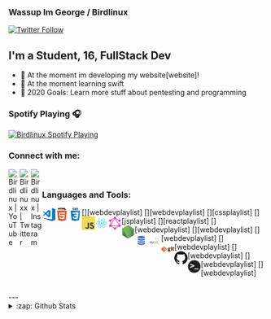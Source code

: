 ### Wassup Im George / Birdlinux
[![Twitter Follow](https://img.shields.io/twitter/follow/Birdlinuxx?color=1DA1F2&logo=twitter&style=for-the-badge)](https://twitter.com/intent/follow?original_referer=https%3A%2F%2Fgithub.com%2FBirdlinuxxr&screen_name=codeBirdLinuxx)

## I'm a Student, 16, FullStack Dev

- 🔭 At the moment im developing my website[website]!
- 🌱 At the moment learning swift
- 🥅 2020 Goals: Learn more stuff about pentesting and programming 

### Spotify Playing 🎧
[<img src="https://now-playing-codestackr.vercel.app/api/spotify-playing" alt="Birdlinux Spotify Playing" width="350" />](https://open.spotify.com/user/hyunbethezue1nyr6dle4orsm?si=7GMXQMKITpCInanO8IeEvw)

### Connect with me:

[<img align="left" alt="Birdlinux | YouTube" width="22px" src="https://cdn.jsdelivr.net/npm/simple-icons@v3/icons/youtube.svg" />][youtube]
[<img align="left" alt="Birdlinuxx | Twitter" width="22px" src="https://cdn.jsdelivr.net/npm/simple-icons@v3/icons/twitter.svg" />][twitter]
[<img align="left" alt="Birdlinux | Instagram" width="22px" src="https://cdn.jsdelivr.net/npm/simple-icons@v3/icons/instagram.svg" />][instagram]

<br />

### Languages and Tools:
[<img align="left" alt="Visual Studio Code" width="26px" src="https://raw.githubusercontent.com/github/explore/80688e429a7d4ef2fca1e82350fe8e3517d3494d/topics/visual-studio-code/visual-studio-code.png" />][webdevplaylist]
[<img align="left" alt="HTML5" width="26px" src="https://raw.githubusercontent.com/github/explore/80688e429a7d4ef2fca1e82350fe8e3517d3494d/topics/html/html.png" />][webdevplaylist]
[<img align="left" alt="CSS3" width="26px" src="https://raw.githubusercontent.com/github/explore/80688e429a7d4ef2fca1e82350fe8e3517d3494d/topics/css/css.png" />][cssplaylist]
[<img align="left" alt="JavaScript" width="26px" src="https://raw.githubusercontent.com/github/explore/80688e429a7d4ef2fca1e82350fe8e3517d3494d/topics/javascript/javascript.png" />][jsplaylist]
[<img align="left" alt="React" width="26px" src="https://raw.githubusercontent.com/github/explore/80688e429a7d4ef2fca1e82350fe8e3517d3494d/topics/react/react.png" />][reactplaylist]
[<img align="left" alt="GraphQL" width="26px" src="https://raw.githubusercontent.com/github/explore/80688e429a7d4ef2fca1e82350fe8e3517d3494d/topics/graphql/graphql.png" />][webdevplaylist]
[<img align="left" alt="Node.js" width="26px" src="https://raw.githubusercontent.com/github/explore/80688e429a7d4ef2fca1e82350fe8e3517d3494d/topics/nodejs/nodejs.png" />][webdevplaylist]
[<img align="left" alt="SQL" width="26px" src="https://raw.githubusercontent.com/github/explore/80688e429a7d4ef2fca1e82350fe8e3517d3494d/topics/sql/sql.png" />][webdevplaylist]
[<img align="left" alt="MySQL" width="26px" src="https://raw.githubusercontent.com/github/explore/80688e429a7d4ef2fca1e82350fe8e3517d3494d/topics/mysql/mysql.png" />][webdevplaylist]
[<img align="left" alt="Git" width="26px" src="https://raw.githubusercontent.com/github/explore/80688e429a7d4ef2fca1e82350fe8e3517d3494d/topics/git/git.png" />][webdevplaylist]
[<img align="left" alt="GitHub" width="26px" src="https://raw.githubusercontent.com/github/explore/78df643247d429f6cc873026c0622819ad797942/topics/github/github.png" />][webdevplaylist]
[<img align="left" alt="Terminal" width="26px" src="https://raw.githubusercontent.com/github/explore/80688e429a7d4ef2fca1e82350fe8e3517d3494d/topics/terminal/terminal.png" />][webdevplaylist]

<br />
---

<details>
  <summary>:zap: Github Stats</summary>

  <img align="left" alt="Birdlinux's Github Stats" src="https://github-readme-stats.codestackr.vercel.app/api?username=Birdlinuxx&show_icons=true&hide_border=true" />

</details>

[twitter]: https://twitter.com/Birdlinuxx
[youtube]: https://youtube.com/Birdlinux
[instagram]: https://instagram.com/Birdlinux
[WhatsApp]: https://instagram.com/in/Birdlinux
